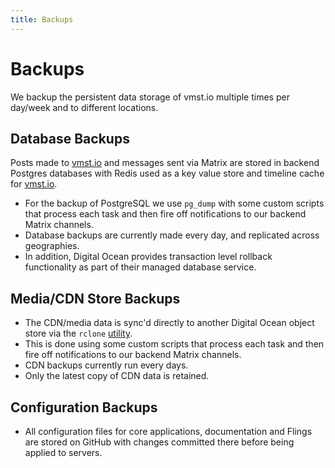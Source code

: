 ```yaml
---
title: Backups
---
```


# Backups

We backup the persistent data storage of vmst.io multiple times per day/week and to different locations.

## Database Backups

Posts made to [vmst.io](https://vmst.io) and messages sent via Matrix are stored in backend Postgres databases with Redis used as a key value store and timeline cache for [vmst.io](https://vmst.io).

- For the backup of PostgreSQL we use `pg_dump` with some custom scripts that process each task and then fire off notifications to our backend Matrix channels.
- Database backups are currently made every day, and replicated across geographies.
- In addition, Digital Ocean provides transaction level rollback functionality as part of their managed database service.

## Media/CDN Store Backups

- The CDN/media data is sync'd directly to another Digital Ocean object store via the `rclone` [utility](https://rclone.org).
- This is done using some custom scripts that process each task and then fire off notifications to our backend Matrix channels.
- CDN backups currently run every days.
- Only the latest copy of CDN data is retained.

## Configuration Backups

- All configuration files for core applications, documentation and Flings are stored on GitHub with changes committed there before being applied to servers.
